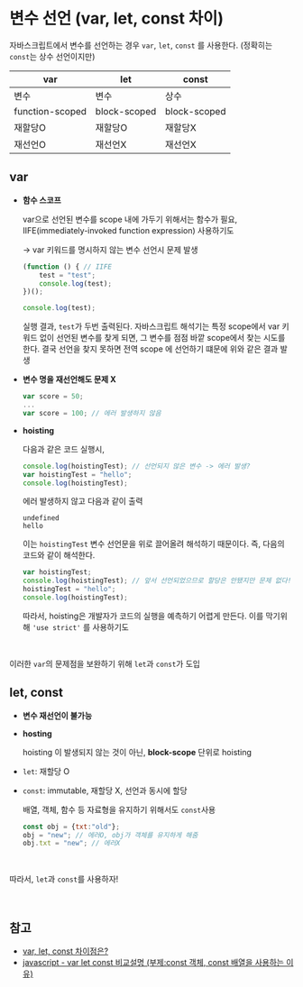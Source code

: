 # 변수 선언 (var, let, const 차이)

자바스크립트에서 변수를 선언하는 경우 `var`, `let`, `const` 를 사용한다. (정확히는 `const`는 상수 선언이지만)

var | let | const
--- | --- | ---
변수 | 변수 | 상수
function-scoped | block-scoped | block-scoped
재할당O | 재할당O | 재할당X
재선언O | 재선언X | 재선언X

## var

* **함수 스코프**

  var으로 선언된 변수를 scope 내에 가두기 위해서는 함수가 필요, IIFE(immediately-invoked function expression) 사용하기도

  -> var 키워드를 명시하지 않는 변수 선언시 문제 발생

  ```javascript
  (function () { // IIFE
      test = "test";
      console.log(test);
  })();
  
  console.log(test);
  ```

  실행 결과, `test`가 두번 출력된다.  자바스크립트 해석기는 특정 scope에서 var 키워드 없이 선언된 변수를 찾게 되면, 그 변수를 점점 바깥 scope에서 찾는 시도를 한다. 결국 선언을 찾지 못하면 전역 scope 에 선언하기 떄문에 위와 같은 결과 발생

* **변수 명을 재선언해도 문제 X**

  ```javascript
  var score = 50;
  ...
  var score = 100; // 에러 발생하지 않음
  ```

* **hoisting**

  다음과 같은 코드 실행시,

  ```javascript
  console.log(hoistingTest); // 선언되지 않은 변수 -> 에러 발생?
  var hoistingTest = "hello";
  console.log(hoistingTest);
  ```

  에러 발생하지 않고 다음과 같이 출력

  ```
  undefined
  hello
  ```

  이는 `hoistingTest` 변수 선언문을 위로 끌어올려 해석하기 때문이다. 즉, 다음의 코드와 같이 해석한다.

  ```javascript
  var hoistingTest;
  console.log(hoistingTest); // 앞서 선언되었으므로 할당은 안됐지만 문제 없다!
  hoistingTest = "hello";
  console.log(hoistingTest);
  ```

  따라서, hoisting은 개발자가 코드의 실행을 예측하기 어렵게 만든다. 이를 막기위해 `'use strict'` 를 사용하기도

<br>

이러한 `var`의 문제점을 보완하기 위해 `let`과 `const`가 도입

## let, const

* **변수 재선언이 불가능**

* **hosting**

  hoisting 이 발생되지 않는 것이 아닌, **block-scope** 단위로 hoisting 

* `let`: 재할당 O

* `const`: immutable, 재할당 X, 선언과 동시에 할당

  배열, 객체, 함수 등 자료형을 유지하기 위해서도 `const`사용

  ```javascript
  const obj = {txt:"old"};
  obj = "new"; // 에러O, obj가 객체를 유지하게 해줌
  obj.txt = "new"; // 에러X
  ```

<br>

따라서, `let`과 `const`를 사용하자!

<br>

## 참고

* [var, let, const 차이점은?](https://gist.github.com/LeoHeo/7c2a2a6dbcf80becaaa1e61e90091e5d)
* [javascript - var let const 비교설명 (부제:const 객체, const 배열을 사용하는 이유)](https://blog.hanumoka.net/2018/09/21/javascript-20180921-javascript-var-let-const/)